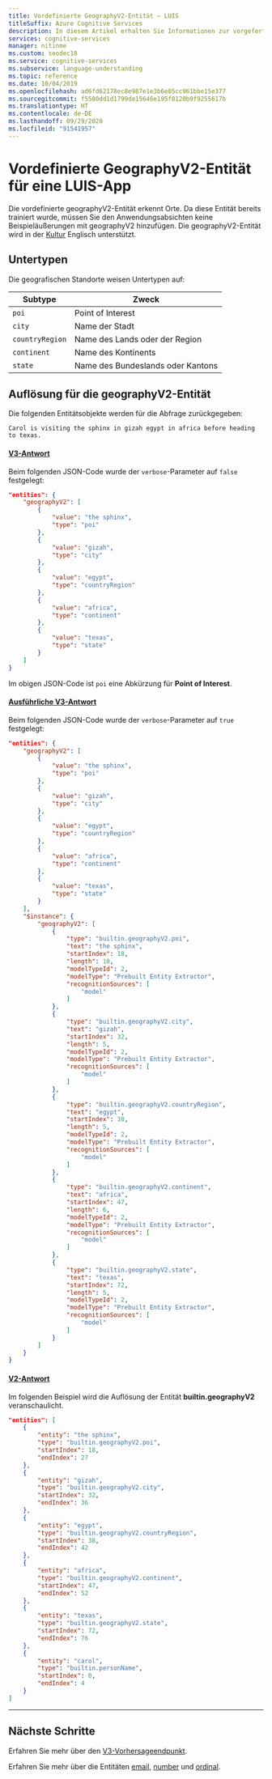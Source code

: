 ```yaml
---
title: Vordefinierte GeographyV2-Entität – LUIS
titleSuffix: Azure Cognitive Services
description: In diesem Artikel erhalten Sie Informationen zur vorgefertigten geographyV2-Entität in Language Understanding (LUIS).
services: cognitive-services
manager: nitinme
ms.custom: seodec18
ms.service: cognitive-services
ms.subservice: language-understanding
ms.topic: reference
ms.date: 10/04/2019
ms.openlocfilehash: ad6fd62178ec8e987e1e3b6e05cc961bbe15e377
ms.sourcegitcommit: f5580dd1d1799de15646e195f0120b9f9255617b
ms.translationtype: HT
ms.contentlocale: de-DE
ms.lasthandoff: 09/29/2020
ms.locfileid: "91541957"
---
```

# <a name="geographyv2-prebuilt-entity-for-a-luis-app"></a>Vordefinierte GeographyV2-Entität für eine LUIS-App
Die vordefinierte geographyV2-Entität erkennt Orte. Da diese Entität bereits trainiert wurde, müssen Sie den Anwendungsabsichten keine Beispieläußerungen mit geographyV2 hinzufügen. Die geographyV2-Entität wird in der [Kultur](luis-reference-prebuilt-entities.md) Englisch unterstützt.

## <a name="subtypes"></a>Untertypen
Die geografischen Standorte weisen Untertypen auf:

|Subtype|Zweck|
|--|--|
|`poi`|Point of Interest|
|`city`|Name der Stadt|
|`countryRegion`|Name des Lands oder der Region|
|`continent`|Name des Kontinents|
|`state`|Name des Bundeslands oder Kantons|


## <a name="resolution-for-geographyv2-entity"></a>Auflösung für die geographyV2-Entität

Die folgenden Entitätsobjekte werden für die Abfrage zurückgegeben:

`Carol is visiting the sphinx in gizah egypt in africa before heading to texas.`

#### <a name="v3-response"></a>[V3-Antwort](#tab/V3)

Beim folgenden JSON-Code wurde der `verbose`-Parameter auf `false` festgelegt:

```json
"entities": {
    "geographyV2": [
        {
            "value": "the sphinx",
            "type": "poi"
        },
        {
            "value": "gizah",
            "type": "city"
        },
        {
            "value": "egypt",
            "type": "countryRegion"
        },
        {
            "value": "africa",
            "type": "continent"
        },
        {
            "value": "texas",
            "type": "state"
        }
    ]
}
```

Im obigen JSON-Code ist `poi` eine Abkürzung für **Point of Interest**.

#### <a name="v3-verbose-response"></a>[Ausführliche V3-Antwort](#tab/V3-verbose)

Beim folgenden JSON-Code wurde der `verbose`-Parameter auf `true` festgelegt:

```json
"entities": {
    "geographyV2": [
        {
            "value": "the sphinx",
            "type": "poi"
        },
        {
            "value": "gizah",
            "type": "city"
        },
        {
            "value": "egypt",
            "type": "countryRegion"
        },
        {
            "value": "africa",
            "type": "continent"
        },
        {
            "value": "texas",
            "type": "state"
        }
    ],
    "$instance": {
        "geographyV2": [
            {
                "type": "builtin.geographyV2.poi",
                "text": "the sphinx",
                "startIndex": 18,
                "length": 10,
                "modelTypeId": 2,
                "modelType": "Prebuilt Entity Extractor",
                "recognitionSources": [
                    "model"
                ]
            },
            {
                "type": "builtin.geographyV2.city",
                "text": "gizah",
                "startIndex": 32,
                "length": 5,
                "modelTypeId": 2,
                "modelType": "Prebuilt Entity Extractor",
                "recognitionSources": [
                    "model"
                ]
            },
            {
                "type": "builtin.geographyV2.countryRegion",
                "text": "egypt",
                "startIndex": 38,
                "length": 5,
                "modelTypeId": 2,
                "modelType": "Prebuilt Entity Extractor",
                "recognitionSources": [
                    "model"
                ]
            },
            {
                "type": "builtin.geographyV2.continent",
                "text": "africa",
                "startIndex": 47,
                "length": 6,
                "modelTypeId": 2,
                "modelType": "Prebuilt Entity Extractor",
                "recognitionSources": [
                    "model"
                ]
            },
            {
                "type": "builtin.geographyV2.state",
                "text": "texas",
                "startIndex": 72,
                "length": 5,
                "modelTypeId": 2,
                "modelType": "Prebuilt Entity Extractor",
                "recognitionSources": [
                    "model"
                ]
            }
        ]
    }
}
```
#### <a name="v2-response"></a>[V2-Antwort](#tab/V2)

Im folgenden Beispiel wird die Auflösung der Entität **builtin.geographyV2** veranschaulicht.

```json
"entities": [
    {
        "entity": "the sphinx",
        "type": "builtin.geographyV2.poi",
        "startIndex": 18,
        "endIndex": 27
    },
    {
        "entity": "gizah",
        "type": "builtin.geographyV2.city",
        "startIndex": 32,
        "endIndex": 36
    },
    {
        "entity": "egypt",
        "type": "builtin.geographyV2.countryRegion",
        "startIndex": 38,
        "endIndex": 42
    },
    {
        "entity": "africa",
        "type": "builtin.geographyV2.continent",
        "startIndex": 47,
        "endIndex": 52
    },
    {
        "entity": "texas",
        "type": "builtin.geographyV2.state",
        "startIndex": 72,
        "endIndex": 76
    },
    {
        "entity": "carol",
        "type": "builtin.personName",
        "startIndex": 0,
        "endIndex": 4
    }
]
```
* * *

## <a name="next-steps"></a>Nächste Schritte

Erfahren Sie mehr über den [V3-Vorhersageendpunkt](luis-migration-api-v3.md).

Erfahren Sie mehr über die Entitäten [email](luis-reference-prebuilt-email.md), [number](luis-reference-prebuilt-number.md) und [ordinal](luis-reference-prebuilt-ordinal.md).
